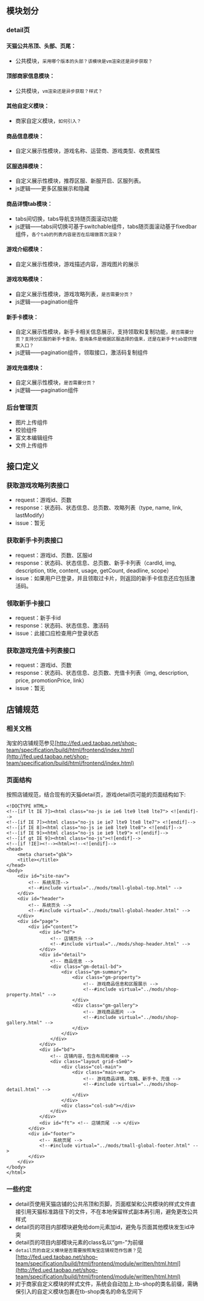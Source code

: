 ## 模块划分

### detail页

#### 天猫公共吊顶、头部、页尾：
* 公共模块，`采用哪个版本的头部？该模块是vm渲染还是异步获取？`

#### 顶部商家信息模块：
* 公共模块，`vm渲染还是异步获取？样式？`

#### 其他自定义模块：
* 商家自定义模块，`如何引入？`

#### 商品信息模块：
* 自定义展示性模块，游戏名称、运营商、游戏类型、收费属性

#### 区服选择模块：
* 自定义展示性模块，推荐区服、新服开启、区服列表。
* js逻辑——更多区服展示和隐藏

#### 商品详情tab模块：
* tabs间切换，tabs导航支持随页面滚动功能
* js逻辑——tabs间切换可基于switchable组件，tabs随页面滚动基于fixedbar组件，`各个tab的列表内容是否在后端做首次渲染？`

#### 游戏介绍模块：
* 自定义展示性模块，游戏描述内容，游戏图片的展示

#### 游戏攻略模块：
* 自定义展示性模块，游戏攻略列表，`是否需要分页？`
* js逻辑——pagination组件

#### 新手卡模块：
* 自定义展示性模块，新手卡相关信息展示，支持领取和复制功能，`是否需要分页？支持分区服的新手卡查询，查询条件是根据区服选择的值来，还是在新手卡tab提供搜索入口？`
* js逻辑——pagination组件，领取接口，激活码复制组件

#### 游戏充值模块：
* 自定义展示性模块，`是否需要分页？`
* js逻辑——pagination组件

### 后台管理页
* 图片上传组件
* 校验组件
* 富文本编辑组件
* 文件上传组件

## 接口定义

### 获取游戏攻略列表接口
* request：游戏id、页数
* response：状态码、状态信息、总页数、攻略列表（type, name, link, lastModify）
* issue：暂无

### 获取新手卡列表接口
* request：游戏id、页数、区服id
* response：状态码、状态信息、总页数、新手卡列表（cardId, img, description, title, content, usage, getCount, deadline, scope）
* issue：如果用户已登录，并且领取过卡片，则返回的新手卡信息还应包括激活码。

### 领取新手卡接口
* request：新手卡id
* response：状态码、状态信息、激活码
* issue：此接口应检查用户登录状态

### 获取游戏充值卡列表接口
* request：游戏id、页数
* response：状态码、状态信息、总页数、充值卡列表（img, description, price, promotionPrice, link）
* issue：暂无


## 店铺规范

### 相关文档
淘宝的店铺规范参见[http://fed.ued.taobao.net/shop-team/specification/build/html/frontend/index.html](http://fed.ued.taobao.net/shop-team/specification/build/html/frontend/index.html)

### 页面结构
按照店铺规范，结合现有的天猫detail页，游戏detail页可能的页面结构如下:

	<!DOCTYPE HTML>
	<!--[if lt IE 7]><html class="no-js ie ie6 lte9 lte8 lte7"> <![endif]-->
	<!--[if IE 7]><html class="no-js ie ie7 lte9 lte8 lte7"> <![endif]-->
	<!--[if IE 8]><html class="no-js ie ie8 lte9 lte8"> <![endif]-->
	<!--[if IE 9]><html class="no-js ie ie9 lte9"> <![endif]-->
	<!--[if gt IE 9]><html class="no-js"><![endif]-->
	<!--[if !IE]><!--><html><!--<![endif]-->
	<head>
		<meta charset="gbk">
		<title></title>
	</head>
	<body>
		<div id="site-nav"> 
			<!-- 系统吊顶-->
			<!--#include virtual="../mods/tmall-global-top.html" -->
		</div>
		<div id="header"> 
			<!-- 系统页头 --> 
			<!--#include virtual="../mods/tmall-global-header.html" -->
		</div>
		<div id="page">
			<div id="content">
				<div id="hd"> 
					<!-- 店铺页头 -->
					<!--#include virtual="../mods/shop-header.html" -->
				</div>
				<div id="detail">
					<!-- 商品信息 -->
					<div class="gm-detail-bd">
						<div class="gm-summary">
							<div class="gm-property">
								<!-- 游戏商品信息和区服展示 -->
								<!--#include virtual="../mods/shop-property.html" -->
							</div>
							<div class="gm-gallery">
								<!-- 游戏商品图片 -->
								<!--#include virtual="../mods/shop-gallery.html" -->
							</div>
						</div>
					</div>
				</div>
				<div id="bd"> 
					<!-- 店铺内容，包含布局和模块 -->
					<div class="layout grid-s5m0">
						<div class="col-main">
							<div class="main-wrap">
								<!-- 游戏商品详情、攻略、新手卡、充值 -->
								<!--#include virtual="../mods/shop-detail.html" -->
							</div>
						</div>
						<div class="col-sub"></div>
					</div>
				</div>
				<div id="ft"> <!-- 店铺页尾 --> </div>
			</div>
			<div id="footer">
				<!-- 系统页尾 --> 
				<!--#include virtual="../mods/tmall-global-footer.html" -->
			</div>
		</div>
	</body>
	</html>

### 一些约定
* detail页使用天猫店铺的公共吊顶和页脚，页面框架和公共模块的样式文件直接引用天猫标准路径下的文件，不在本地保留样式副本再引用，避免更改公共样式
* detail页的项目内部模块避免给dom元素加id，避免与页面其他模块发生id冲突
* detail页的项目内部模块元素的class名以“gm-”为前缀
* `detail页的自定义模块是否需要按照淘宝店铺规范作包裹？`见[http://fed.ued.taobao.net/shop-team/specification/build/html/frontend/module/written/html.html](http://fed.ued.taobao.net/shop-team/specification/build/html/frontend/module/written/html.html)
* 对于商家自定义模块的样式文件，系统会自动加上.tb-shop的类名前缀，需确保引入的自定义模块包裹在tb-shop类名的命名空间下
